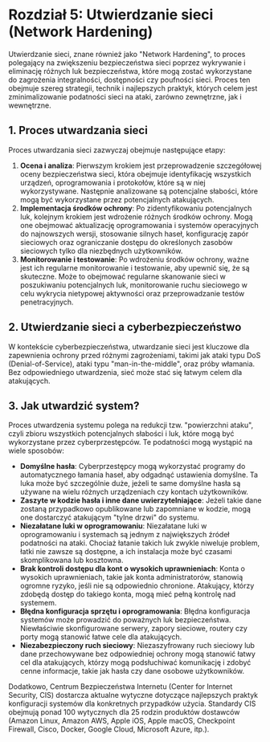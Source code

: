 # Rozdział 5: Utwierdzanie sieci (Network Hardening)

Utwierdzanie sieci, znane również jako "Network Hardening", to proces polegający na zwiększeniu bezpieczeństwa sieci poprzez wykrywanie i eliminację różnych luk bezpieczeństwa, które mogą zostać wykorzystane do zagrożenia integralności, dostępności czy poufności sieci. Proces ten obejmuje szereg strategii, technik i najlepszych praktyk, których celem jest zminimalizowanie podatności sieci na ataki, zarówno zewnętrzne, jak i wewnętrzne.

## 1. Proces utwardzania sieci

Proces utwardzania sieci zazwyczaj obejmuje następujące etapy:

1. **Ocena i analiza**: Pierwszym krokiem jest przeprowadzenie szczegółowej oceny bezpieczeństwa sieci, która obejmuje identyfikację wszystkich urządzeń, oprogramowania i protokołów, które są w niej wykorzystywane. Następnie analizowane są potencjalne słabości, które mogą być wykorzystane przez potencjalnych atakujących.
2. **Implementacja środków ochrony**: Po zidentyfikowaniu potencjalnych luk, kolejnym krokiem jest wdrożenie różnych środków ochrony. Mogą one obejmować aktualizację oprogramowania i systemów operacyjnych do najnowszych wersji, stosowanie silnych haseł, konfigurację zapór sieciowych oraz ograniczanie dostępu do określonych zasobów sieciowych tylko dla niezbędnych użytkowników.
3. **Monitorowanie i testowanie**: Po wdrożeniu środków ochrony, ważne jest ich regularne monitorowanie i testowanie, aby upewnić się, że są skuteczne. Może to obejmować regularne skanowanie sieci w poszukiwaniu potencjalnych luk, monitorowanie ruchu sieciowego w celu wykrycia nietypowej aktywności oraz przeprowadzanie testów penetracyjnych.

## 2. Utwierdzanie sieci a cyberbezpieczeństwo

W kontekście cyberbezpieczeństwa, utwardzanie sieci jest kluczowe dla zapewnienia ochrony przed różnymi zagrożeniami, takimi jak ataki typu DoS (Denial-of-Service), ataki typu "man-in-the-middle", oraz próby włamania. Bez odpowiedniego utwardzenia, sieć może stać się łatwym celem dla atakujących.

## 3. Jak utwardzić system?

Proces utwardzenia systemu polega na redukcji tzw. "powierzchni ataku", czyli zbioru wszystkich potencjalnych słabości i luk, które mogą być wykorzystane przez cyberprzestępców. Te podatności mogą wystąpić na wiele sposobów:

- **Domyślne hasła**: Cyberprzestępcy mogą wykorzystać programy do automatycznego łamania haseł, aby odgadnąć ustawienia domyślne. Ta luka może być szczególnie duże, jeżeli te same domyślne hasła są używane na wielu różnych urządzeniach czy kontach użytkowników.
- **Zaszyte w kodzie hasła i inne dane uwierzytelniające**: Jeżeli takie dane zostaną przypadkowo opublikowane lub zapomniane w kodzie, mogą one dostarczyć atakującym "tylne drzwi" do systemu.
- **Niezałatane luki w oprogramowaniu**: Niezałatane luki w oprogramowaniu i systemach są jednym z największych źródeł podatności na ataki. Chociaż łatanie takich luk zwykle niweluje problem, łatki nie zawsze są dostępne, a ich instalacja może być czasami skomplikowana lub kosztowna.
- **Brak kontroli dostępu dla kont o wysokich uprawnieniach**: Konta o wysokich uprawnieniach, takie jak konta administratorów, stanowią ogromne ryzyko, jeśli nie są odpowiednio chronione. Atakujący, którzy zdobędą dostęp do takiego konta, mogą mieć pełną kontrolę nad systemem.
- **Błędna konfiguracja sprzętu i oprogramowania**: Błędna konfiguracja systemów może prowadzić do poważnych luk bezpieczeństwa. Niewłaściwie skonfigurowane serwery, zapory sieciowe, routery czy porty mogą stanowić łatwe cele dla atakujących.
- **Niezabezpieczony ruch sieciowy**: Niezaszyfrowany ruch sieciowy lub dane przechowywane bez odpowiedniej ochrony mogą stanowić łatwy cel dla atakujących, którzy mogą podsłuchiwać komunikację i zdobyć cenne informacje, takie jak hasła czy dane osobowe użytkowników.

Dodatkowo, Centrum Bezpieczeństwa Internetu (Center for Internet Security, CIS) dostarcza aktualne wytyczne dotyczące najlepszych praktyk konfiguracji systemów dla konkretnych przypadków użycia. Standardy CIS obejmują ponad 100 wytycznych dla 25 rodzin produktów dostawców (Amazon Linux, Amazon AWS, Apple iOS, Apple macOS, Checkpoint Firewall, Cisco, Docker, Google Cloud, Microsoft Azure, itp.).